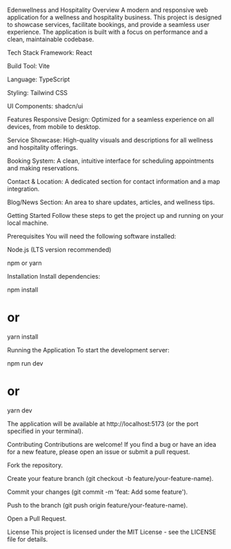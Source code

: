 Edenwellness and Hospitality
Overview
A modern and responsive web application for a wellness and hospitality business. This project is designed to showcase services, facilitate bookings, and provide a seamless user experience. The application is built with a focus on performance and a clean, maintainable codebase.

Tech Stack
Framework: React

Build Tool: Vite

Language: TypeScript

Styling: Tailwind CSS

UI Components: shadcn/ui

Features
Responsive Design: Optimized for a seamless experience on all devices, from mobile to desktop.

Service Showcase: High-quality visuals and descriptions for all wellness and hospitality offerings.

Booking System: A clean, intuitive interface for scheduling appointments and making reservations.

Contact & Location: A dedicated section for contact information and a map integration.

Blog/News Section: An area to share updates, articles, and wellness tips.

Getting Started
Follow these steps to get the project up and running on your local machine.

Prerequisites
You will need the following software installed:

Node.js (LTS version recommended)

npm or yarn

Installation
Install dependencies:

npm install
# or
yarn install


Running the Application
To start the development server:

npm run dev
# or
yarn dev


The application will be available at http://localhost:5173 (or the port specified in your terminal).

Contributing
Contributions are welcome! If you find a bug or have an idea for a new feature, please open an issue or submit a pull request.

Fork the repository.

Create your feature branch (git checkout -b feature/your-feature-name).

Commit your changes (git commit -m 'feat: Add some feature').

Push to the branch (git push origin feature/your-feature-name).

Open a Pull Request.

License
This project is licensed under the MIT License - see the LICENSE file for details.
